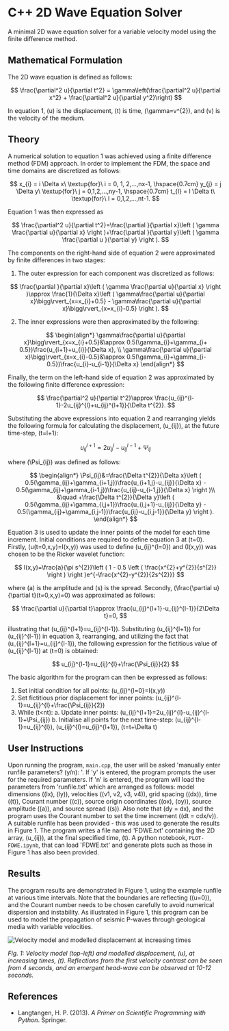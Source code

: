 # C++ 2D Wave Equation Solver

A minimal 2D wave equation solver for a variable velocity model using the finite difference method.

## Mathematical Formulation

The 2D wave equation is defined as follows:

$$
\frac{\partial^2 u}{\partial t^2} = \gamma\left(\frac{\partial^2 u}{\partial x^2} + \frac{\partial^2 u}{\partial y^2}\right)
$$

In equation 1, \(u\) is the displacement, \(t\) is time, \(\gamma=v^{2}\), and \(v\) is the velocity of the medium.

## Theory

A numerical solution to equation 1 was achieved using a finite difference method (FDM) approach. In order to implement the FDM, the space and time domains are discretized as follows:

$$
x_{i} = i \Delta x\ \textup{for}\ i = 0, 1, 2,...,nx-1, \hspace{0.7cm} y_{j} = j \Delta y\ \textup{for}\ j = 0,1,2,...,ny-1, \hspace{0.7cm} t_{l} = l \Delta t\ \textup{for}\ l = 0,1,2,...,nt-1.
$$

Equation 1 was then expressed as

$$
\frac{\partial^2 u}{\partial t^2}=\frac{\partial }{\partial x}\left ( \gamma \frac{\partial u}{\partial x} \right )+\frac{\partial }{\partial y}\left ( \gamma \frac{\partial u }{\partial y} \right ).
$$

The components on the right-hand side of equation 2 were approximated by finite differences in two stages:

1. The outer expression for each component was discretized as follows:

$$
\frac{\partial }{\partial x}\left ( \gamma \frac{\partial u}{\partial x} \right )\approx \frac{1}{\Delta x}\left ( \gamma\frac{\partial u}{\partial x}\bigg\rvert_{x=x_{i}+0.5} - \gamma\frac{\partial u}{\partial x}\bigg\rvert_{x=x_{i}-0.5} \right ).
$$

2. The inner expressions were then approximated by the following:

$$
\begin{align*}
\gamma\frac{\partial u}{\partial x}\bigg\rvert_{x=x_{i}+0.5}&\approx 0.5(\gamma_{i}+\gamma_{i+ 0.5})\frac{u_{i+1}+u_{i}}{\Delta x}, \\
\gamma\frac{\partial u}{\partial x}\bigg\rvert_{x=x_{i}-0.5}&\approx 0.5(\gamma_{i}+\gamma_{i- 0.5})\frac{u_{i}-u_{i-1}}{\Delta x}
\end{align*}
$$

Finally, the term on the left-hand side of equation 2 was approximated by the following finite difference expression:

$$
\frac{\partial^2 u}{\partial t^2}\approx \frac{u_{ij}^{l-1}-2u_{ij}^{l}+u_{ij}^{l+1}}{\Delta t^{2}}.
$$

Substituting the above expressions into equation 2 and rearranging yields the following formula for calculating the displacement, \(u_{ij}\), at the future time-step, \(t=l+1\):

$$
u_{ij}^{l+1}=2u_{ij}^{l}-u_{ij}^{l-1}+\Psi_{ij}
$$

where \(\Psi_{ij}\) was defined as follows:

$$
\begin{align*}
\Psi_{ij}&=\frac{\Delta t^{2}}{\Delta x}\left ( 0.5(\gamma_{ij}+\gamma_{i+1,j})\frac{u_{i+1,j}-u_{ij}}{\Delta x} - 0.5(\gamma_{ij}+\gamma_{i-1,j})\frac{u_{ij}-u_{i-1,j}}{\Delta x} \right )\\
&\quad +\frac{\Delta t^{2}}{\Delta y}\left ( 0.5(\gamma_{ij}+\gamma_{i,j+1})\frac{u_{i,j+1}-u_{ij}}{\Delta y} - 0.5(\gamma_{ij}+\gamma_{i,j-1})\frac{u_{ij}-u_{i,j-1}}{\Delta y} \right ).
\end{align*}
$$

Equation 3 is used to update the inner points of the model for each time increment. Initial conditions are required to define equation 3 at \(t=0\). Firstly, \(u(t=0,x,y)=I(x,y)\) was used to define \(u_{ij}^{l=0}\) and \(I(x,y)\) was chosen to be the Ricker wavelet function:

$$
I(x,y)=\frac{a}{\pi s^{2}}\left ( 1 - 0.5 \left ( \frac{x^{2}+y^{2}}{s^{2}} \right ) \right )e^{-\frac{x^{2}-y^{2}}{2s^{2}}}
$$

where \(a\) is the amplitude and \(s\) is the spread. Secondly, \(\frac{\partial u}{\partial t}(t=0,x,y)=0\) was approximated as follows:

$$
\frac{\partial u}{\partial t}\approx \frac{u_{ij}^{l+1}-u_{ij}^{l-1}}{2\Delta t}=0,
$$

illustrating that \(u_{ij}^{l+1}=u_{ij}^{l-1}\). Substituting \(u_{ij}^{l+1}\) for \(u_{ij}^{l-1}\) in equation 3, rearranging, and utilizing the fact that \(u_{ij}^{l+1}=u_{ij}^{l-1}\), the following expression for the fictitious value of \(u_{ij}^{l-1}\) at \(t=0\) is obtained:

$$
u_{ij}^{l-1}=u_{ij}^{l}+\frac{\Psi_{ij}}{2}
$$

The basic algorithm for the program can then be expressed as follows:

1. Set initial condition for all points: \(u_{ij}^{l=0}=I(x,y)\)
2. Set fictitious prior displacement for inner points: \(u_{ij}^{l-1}=u_{ij}^{l}+\frac{\Psi_{ij}}{2}\)
3. While \(t<nt\):
    a. Update inner points: \(u_{ij}^{l+1}=2u_{ij}^{l}-u_{ij}^{l-1}+\Psi_{ij}\)
    b. Initialise all points for the next time-step: \(u_{ij}^{l-1}=u_{ij}^{l}\), \(u_{ij}^{l}=u_{ij}^{l+1}\), \(t=t+\Delta t\)

## User Instructions

Upon running the program, `main.cpp`, the user will be asked 'manually enter runfile parameters? (y/n): '. If 'y' is entered, the program prompts the user for the required parameters. If 'n' is entered, the program will load the parameters from 'runfile.txt' which are arranged as follows: model dimensions (\(lx\), \(ly\)), velocities (\(v1, v2, v3, v4\)), grid spacing (\(dx\)), time (\(t\)), Courant number (\(c\)), source origin coordinates (\(ox\), \(oy\)), source amplitude (\(a\)), and source spread (\(s\)). Also note that \(dy = dx\), and the program uses the Courant number to set the time increment (\(dt = cdx/v\)). A suitable runfile has been provided - this was used to generate the results in Figure 1. The program writes a file named 'FDWE.txt' containing the 2D array, \(u_{ij}\), at the final specified time, \(t\). A python notebook, `PLOT-FDWE.ipynb`, that can load 'FDWE.txt' and generate plots such as those in Figure 1 has also been provided.

## Results

The program results are demonstrated in Figure 1, using the example runfile at various time intervals. Note that the boundaries are reflecting (\(u=0\)), and the Courant number needs to be chosen carefully to avoid numerical dispersion and instability. As illustrated in Figure 1, this program can be used to model the propagation of seismic P-waves through geological media with variable velocities.

![Velocity model and modelled displacement at increasing times](FDWE2.png)

*Fig. 1: Velocity model (top-left) and modelled displacement, \(u\), at increasing times, \(t\). Reflections from the first velocity contrast can be seen from 4 seconds, and an emergent head-wave can be observed at 10-12 seconds.*

## References

- Langtangen, H. P. (2013). *A Primer on Scientific Programming with Python*. Springer.
